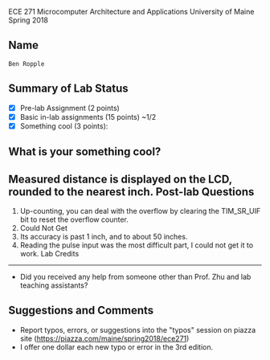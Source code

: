 ECE 271 Microcomputer Architecture and Applications
University of Maine
Spring 2018     

Name
-----------
```
Ben Ropple
```
Summary of Lab Status
-------
- [x] Pre-lab Assignment (2 points)
- [x] Basic in-lab assignments (15 points) ~1/2
- [x] Something cool (3 points): 

What is your something cool?
-------
Measured distance is displayed on the LCD, rounded to the nearest inch.
Post-lab Questions
-------
1. Up-counting, you can deal with the overflow by clearing the TIM_SR_UIF bit to reset the overflow counter.
2. Could Not Get
3. Its accuracy is past 1 inch, and to about 50 inches.
4. Reading the pulse input was the most difficult part, I could not get it to work.
Lab Credits
-------
* Did you received any help from someone other than Prof. Zhu and lab teaching assistants?

Suggestions and Comments
-------
* Report typos, errors, or suggestions into the "typos" session on piazza site (https://piazza.com/maine/spring2018/ece271)
* I offer one dollar each new typo or error in the 3rd edition.
